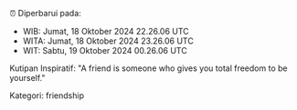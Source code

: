 ⏰ Diperbarui pada:
- WIB: Jumat, 18 Oktober 2024 22.26.06 UTC
- WITA: Jumat, 18 Oktober 2024 23.26.06 UTC
- WIT: Sabtu, 19 Oktober 2024 00.26.06 UTC

Kutipan Inspiratif:
"A friend is someone who gives you total freedom to be yourself."


Kategori: friendship

